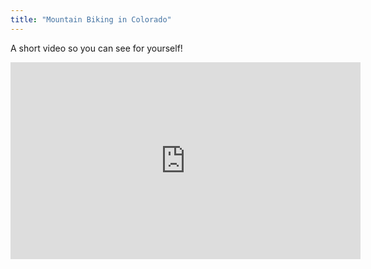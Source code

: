 ```yaml
---
title: "Mountain Biking in Colorado"
---
```





A short video so you can see for yourself!
<iframe width="560" height="315" src="https://www.youtube.com/embed/4EuVFSk3RIs" frameborder="0" allow="autoplay; encrypted-media" allowfullscreen></iframe>
